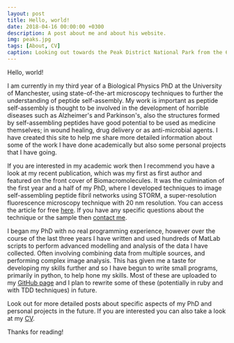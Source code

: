 ```yaml
---
layout: post
title: Hello, world!
date: 2018-04-16 00:00:00 +0300
description: A post about me and about his website.
img: peaks.jpg
tags: [About, CV]
caption: Looking out towards the Peak District National Park from the 6th floor of the Schuster Building, University of Manchester.
---
```


Hello, world!

I am currently in my third year of a Biological Physics PhD at the University of Manchester, using state-of-the-art microscopy techniques to further the understanding of peptide self-assembly. My work is important as peptide self-assembly is thought to be involved in the development of horrible diseases such as Alzheimer's and Parkinson's, also the structures formed by self-assembling peptides have good potential to be used as medicine themselves; in wound healing, drug delivery or as anti-microbial agents. I have created this site to help me share more detailed information about some of the work I have done academically but also some personal projects that I have going.

If you are interested in my academic work then I recommend you have a look at my recent publication, which was my first as first author and featured on the front cover of Biomacromolecules. It was the culmination of the first year and a half of my PhD, where I developed techniques to image self-assembling peptide fibril networks using STORM, a super-resolution fluorescence microscopy technique with 20 nm resolution. You can access the article for free [here][STORM paper]. If you have any specific questions about the technique or the sample then [contact me][my email].

I began my PhD with no real programming experience, however over the course of the last three years I have written and used hundreds of MatLab scripts to perform advanced modelling and analysis of the data I have collected. Often involving combining data from multiple sources, and performing complex image analysis. This has given me a taste for developing my skills further and so I have begun to write small programs, primarily in python, to help hone my skills. Most of these are uploaded to my [GitHub page][GitHub] and I plan to rewrite some of these (potentially in ruby and with TDD techniques) in future.

Look out for more detailed posts about specific aspects of my PhD and personal projects in the future. If you are interested you can also take a look at my [CV](../CV-Henry-Cox-2018-10.pdf).

Thanks for reading!

[STORM paper]: https://pubs.acs.org/doi/abs/10.1021/acs.biomac.7b00465
[my email]: mailto:henryfcox@live.com
[GitHub]: https://github.com/h-cox


